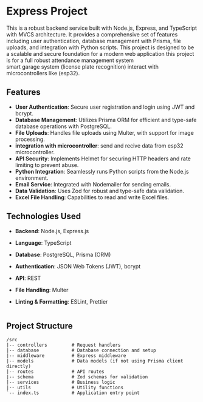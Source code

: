 # Express Project

This is a robust backend service built with Node.js, Express, and TypeScript with MVCS architecture.
It provides a comprehensive set of features including user authentication, database management with Prisma, file uploads, and integration with Python scripts. This project is designed to be a scalable and secure foundation for a modern web application
this project is for a full robust attendance management system  
smart garage system (license plate recognition)
interact with microcontrollers like (esp32).

## Features

- **User Authentication**: Secure user registration and login using JWT and bcrypt.
- **Database Management**: Utilizes Prisma ORM for efficient and type-safe database operations with PostgreSQL.
- **File Uploads**: Handles file uploads using Multer, with support for image processing.
- **integration with microcontroller**: send and recive data from esp32 microcontroller.
- **API Security**: Implements Helmet for securing HTTP headers and rate limiting to prevent abuse.
- **Python Integration**: Seamlessly runs Python scripts from the Node.js environment.
- **Email Service**: Integrated with Nodemailer for sending emails.
- **Data Validation**: Uses Zod for robust and type-safe data validation.
- **Excel File Handling**: Capabilities to read and write Excel files.

## Technologies Used

- **Backend**: Node.js, Express.js
- **Language**: TypeScript
- **Database**: PostgreSQL, Prisma (ORM)
- **Authentication**: JSON Web Tokens (JWT), bcrypt
- **API**: REST
- **File Handling**: Multer
- **Linting & Formatting**: ESLint, Prettier

  ```

## Project Structure

```
/src
|-- controllers         # Request handlers
|-- database            # Database connection and setup
|-- middleware          # Express middleware
|-- models              # Data models (if not using Prisma client directly)
|-- routes              # API routes
|-- schema              # Zod schemas for validation
|-- services            # Business logic
|-- utils               # Utility functions
`-- index.ts            # Application entry point
```
